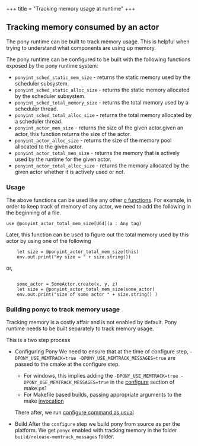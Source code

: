 +++
title = "Tracking memory usage at runtime"
+++

## Tracking memory consumed by an actor
The pony runtime can be built to track memory usage. This is helpful when trying to understand what components are using up memory.

The pony runtime can be configured to be built with the following functions exposed by the pony runtime system:

- `ponyint_sched_static_mem_size` - returns the static memory used by the scheduler subsystem.
- `ponyint_sched_static_alloc_size` - returns the static memory allocated by the scheduler subsystem.
- `ponyint_sched_total_memory_size` - returns the total memory used by a scheduler thread.
- `ponyint_sched_total_alloc_size` - returns the total memory allocated by a scheduler thread.
- `ponyint_actor_mem_size` - returns the size of the given actor.given an actor, this function returns the size of the actor.
- `ponyint_actor_alloc_size`  - returns the size of the memory pool allocated to the given actor.
- `ponyint_actor_total_mem_size` - returns the memory that is actively used by the runtime for the given actor. 
- `ponyint_actor_total_alloc_size` -  returns the memory allocated by the given actor whether it is actively used or not.

### Usage
The above functions can be used like any other [c functions](https://tutorial.ponylang.io/c-ffi/calling-c.html). 
For example, in order to keep track of memory of any actor, we need to add the following in the beginning of a file. 

```
use @ponyint_actor_total_mem_size[U64](a : Any tag)
```

Later, this function can be used to figure out the total memory used by this actor by using one of the following

```
    let size = @ponyint_actor_total_mem_size(this)
    env.out.print("my size = " + size.string())
```
or,

```

    some_actor = SomeActor.create(x, y, z)
    let size = @ponyint_actor_total_mem_size(some_actor)
    env.out.print("size of some actor " + size.string() )
```


### Building ponyc to track memory usage
Tracking memory is a costly affair and is not enabled by default. Pony runtime needs to be built separately to track memory usage. 

This is a two step process

-  Configuring Pony
   We need to ensure that at the time of configure step, `-DPONY_USE_MEMTRACK=true -DPONY_USE_MEMTRACK_MESSAGES=true` are passed to the cmake at the configure step.
   - For windows, this implies adding the `-DPONY_USE_MEMTRACK=true -DPONY_USE_MEMTRACK_MESSAGES=true` in the [configure](https://github.com/ponylang/ponyc/blob/make.ps1) section of make.ps1
   - For Makefile based builds, passing appropriate arguments to the make [invocation](https://github.com/ponylang/ponyc/blob/Makefile)

   There after, we run [configure command as usual](https://github.com/ponylang/ponyc/blob/main/BUILD.md)

- Build
  After the `configure` step we build pony from source as per the platform. We get `ponyc` enabled with tracking memory in the folder `build/release-memtrack_messages` folder.


